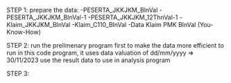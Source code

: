 STEP 1:
  prepare the data:
  -PESERTA_JKKJKM_BlnVal
  -PESERTA_JKKJKM_BlnVal-1
  -PESERTA_JKKJKM_12ThnVal-1
  -Klaim_JKKJKM_BlnVal
  -Klaim_C110_BlnVal
  -Data Klaim PMK BlnVal (You-Know-How)

STEP 2:
run the prelimenary program first to make the data more efficient to run
in this code program, it uses data valuation of dd/mm/yyyy => 30/11/2023
use the result data to use in analysis program



STEP 3:

